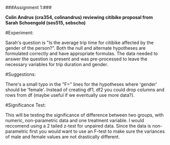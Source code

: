 ###Assignment 1:###

**Colin Andrus (cra354, colinandrus) reviewing citibike proposal from Sarah Schoengold (ses515, sebscho)**

#Experiment:

Sarah's question is "Is the average trip time for citibike affected by the gender of the person?". Both the null and alternate hypotheses are formulated correctly and have appropriate formulas.  The data needed to answer the question is present and was pre-processed to leave the necessary variables for trip duration and gender.

#Suggestions:

There's a small typo in the "F=" lines for the hypotheses where 'gender' should be 'female'.  Instead of creating df1, df2 you could drop columns and rows from df (maybe useful if we eventually use more data?).

#Significance Test:

This will be testing the significance of difference between two groups, with numeric, non-parametric data and one treatment variable.  I would reccomend using a 2 tailed z-test for unpaired data.  Since the data is non-parametric first you would want to use an F-test to make sure the variances of male and female values are not drastically different.
